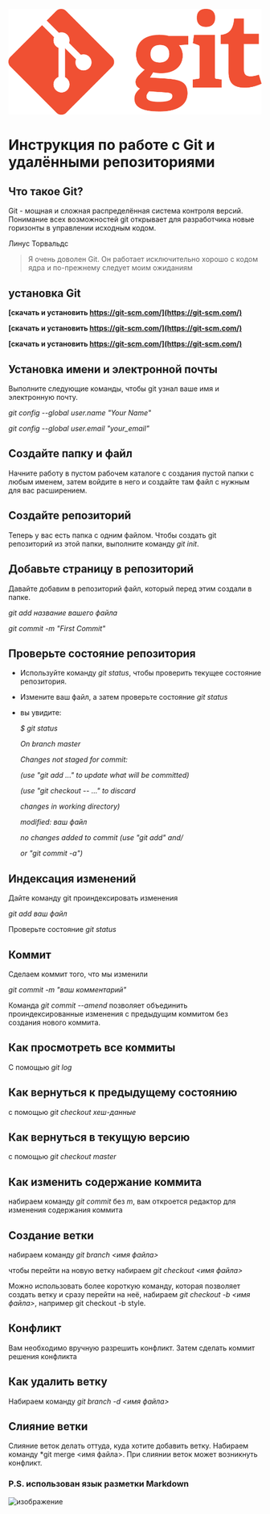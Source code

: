 ![](images/Git-logo.png.png)

# Инструкция по работе с Git и удалёнными репозиториями

## Что такое Git?

Git - мощная и сложная распределённая система контроля версий. Понимание всех возможностей git открывает для разработчика новые горизонты в управлении исходным кодом.

 Линус Торвальдс

>Я очень доволен Git. Он работает исключительно хорошо с кодом ядра и по-прежнему следует моим ожиданиям

## установка Git

**[скачать и установить https://git-scm.com/](https://git-scm.com/)**

**[скачать и установить https://git-scm.com/](https://git-scm.com/)**

**[скачать и установить https://git-scm.com/](https://git-scm.com/)**

## Установка имени и электронной почты

Выполните следующие команды, чтобы git узнал ваше имя и электронную почту.

*git config --global user.name "Your Name"*

*git config --global user.email "your_email"*

## Создайте папку и файл

Начните работу в пустом рабочем каталоге с создания пустой папки с любым именем, затем войдите в него и создайте там файл с нужным для вас расширением.

## Создайте репозиторий

Теперь у вас есть папка с одним файлом. Чтобы создать git репозиторий из этой папки, выполните команду *git init*.

## Добавьте страницу в репозиторий

Давайте добавим в репозиторий файл, который перед этим создали в папке.

*git add название вашего файла*

*git commit -m "First Commit"*

## Проверьте состояние репозитория

* Используйте команду *git status*, чтобы проверить текущее состояние репозитория.

* Измените ваш файл, а затем проверьте состояние *git status*

* вы увидите:

     *$ git status*

    *On branch master*

    *Changes not staged for commit:*

   *(use "git add <file>..." to update what will be committed)*

  *(use "git checkout -- <file>..." to discard*

  *changes in working directory)*

	*modified:   ваш файл*

    *no changes added to commit (use "git add" and/*

    *or "git commit -a")*

## Индексация изменений

Дайте команду git проиндексировать изменения

*git add ваш файл*

Проверьте состояние *git status*

## Коммит

Сделаем коммит того, что мы изменили 

*git commit -m "ваш комментарий"*

Команда  *git commit --amend* позволяет объединить проиндексированные изменения с предыдущим коммитом без создания нового коммита.

## Как просмотреть все коммиты

С помощью *git log*

## Как вернуться к предыдущему состоянию 

с помощью *git checkout хеш-данные*

## Как вернуться в текущую версию

с помощью *git checkout master*

## Как изменить содержание коммита

набираем команду *git commit* без *m*, вам откроется редактор для изменения содержания коммита 

## Создание ветки

набираем команду *git branch <имя файла>*

чтобы перейти на новую ветку набираем *git checkout <имя файла>*

Можно использовать более короткую команду, которая позволяет создать ветку и сразу перейти на неё, набираем *git checkout -b <имя файла>*, например git checkout -b style.


## Конфликт 

Вам необходимо вручную разрешить конфликт.
Затем сделать коммит решения конфликта

## Как удалить ветку

Набираем команду *git branch -d <имя файла>*
## Слияние ветки

Слияние веток делать оттуда, куда хотите добавить ветку. Набираем команду *git merge <имя файла>. При слиянии веток может возникнуть конфликт.


### P.S. использован язык разметки Markdown

![изображение](images/Markdown-Logo.png "Логотип Markdown")




